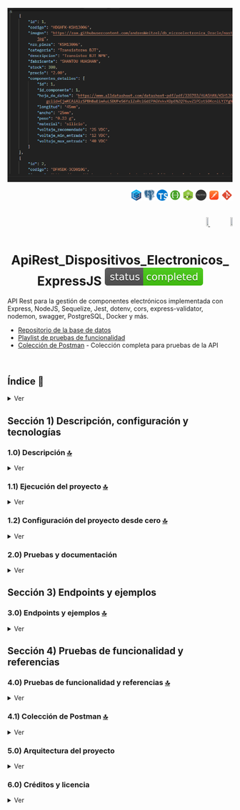 <div align="center">

![Index app](../doc/assets/componentes-example.png)

</div>

<div align="right">
   <img width="25" height="25" src="../doc/assets/icons/backend/javascript-typescript/png/sequelize.png" />
   <img width="25" height="25" src="../doc/assets/icons/database/png/postgres.png" />
   <img width="25" height="25" src="../doc/assets/icons/backend/javascript-typescript/png/typescript.png" />
   <img width="25" height="25" src="../doc/assets/icons/devops/png/swagger.png" />
   <img width="25" height="25" src="../doc/assets/icons/backend/javascript-typescript/png/nodejs.png" />
   <img width="25" height="25" src="../doc/assets/icons/backend/javascript-typescript/png/express-js.png" />
   <img width="25" height="25" src="../doc/assets/icons/devops/png/postman.png" />
   <img width="25" height="25" src="../doc/assets/icons/devops/png/git.png" />
</div>

<br>

<br>

<div align="right">
     <a href="../README.md" target="_blank">
       <img src="../doc/assets/translation/eeuu-flag.jpg" width="10%" height="10%" />
   </a>
    <a href="./README.es.md" target="_blank">
       <img src="../doc/assets/translation/arg-flag.jpg" width="10%" height="10%" />
   </a>
</div>


<br>

<div align="center">

# ApiRest_Dispositivos_Electronicos_ExpressJS ![(status-completed)](../doc/assets/icons/badges/status-completed.svg)


</div>

API Rest para la gestión de componentes electrónicos implementada con Express, NodeJS, Sequelize, Jest, dotenv, cors, express-validator, nodemon, swagger, PostgreSQL, Docker y más.

*   [Repositorio de la base de datos](https://github.com/andresWeitzel/db_dispositivos_electronicos_postgreSQL)
*   [Playlist de pruebas de funcionalidad](https://www.youtube.com/playlist?list=PLCl11UFjHurDLAizKGgiChAKBJx1V19Fo)
*   [Colección de Postman](../postman/collections/Api_DispElectr_Express.postman_collection.json) - Colección completa para pruebas de la API

<br>

## Índice 📜

<details>
   <summary>Ver</summary>
  <br>

- [1.0) Descripción del proyecto](#10-descripción)
- [1.1) Ejecución del proyecto](#11-ejecución-del-proyecto)
- [1.2) Configuración desde cero](#12-configuración-desde-cero)
- [1.3) Configuración de base de datos con Docker y PostgreSQL](#13-configuración-de-base-de-datos-con-docker-y-postgresql)
- [1.4) Tecnologías](#14-tecnologías)
- [2.0) Pruebas y documentación](#20-pruebas-y-documentación)
- [3.0) Endpoints y ejemplos](#30-endpoints-y-ejemplos)
- [4.0) Pruebas de funcionalidad y referencias](#40-pruebas-de-funcionalidad-y-referencias)
- [4.1) Colección de Postman](#41-colección-de-postman)
- [5.0) Arquitectura del proyecto](#50-arquitectura-del-proyecto)
- [6.0) Créditos y licencia](#60-créditos-y-licencia)

<br>

</details>

## Sección 1) Descripción, configuración y tecnologías

### 1.0) Descripción [🔝](#índice-)

<details>
   <summary>Ver</summary>
  <br>

### 1.0.0) Descripción general

**ApiRest_Dispositivos_Electronicos_ExpressJS** es una API REST integral diseñada para gestionar inventario y especificaciones de componentes electrónicos. Este proyecto provee una solución robusta de backend para sistemas de gestión de dispositivos electrónicos, con capacidades avanzadas de búsqueda, especificaciones detalladas de componentes y una arquitectura escalable.

**Características principales:**
- **Soporte multi-componente**: Gestiona diversos componentes electrónicos incluyendo transistores, capacitores, resistencias, microcontroladores y placas de desarrollo
- **Búsqueda y filtrado avanzado**: Capacidades sofisticadas de búsqueda con múltiples criterios y paginación
- **Documentación API completa**: Documentación Swagger auto-generada para todos los endpoints
- **Suite de pruebas robusta**: Pruebas unitarias e integrales extensas con >90% de cobertura
- **Gestión de base de datos**: Base de datos PostgreSQL con Docker para fácil despliegue
- **Validación y manejo de errores**: Validación de entrada y gestión de errores integral
- **Arquitectura escalable**: Diseño modular con separación clara de responsabilidades

**Usuarios objetivo:**
- Proveedores y distribuidores de componentes electrónicos
- Equipos de ingeniería electrónica
- Sistemas de gestión de inventario
- Instituciones educativas que enseñan electrónica
- Hobbistas y makers que gestionan colecciones de componentes

### 1.0.1) Arquitectura y funcionamiento

**Resumen de arquitectura:**
La aplicación sigue un **patrón de arquitectura en capas** con separación clara de responsabilidades:

```
┌─────────────────────────────────────────────────────────────┐
│                    Capa de Presentación                    │
│  ┌─────────────────┐  ┌─────────────────┐  ┌──────────────┐ │
│  │   Rutas API     │  │   Middleware    │  │   Swagger    │ │
│  │                 │  │                 │  │ Documentación│ │
│  └─────────────────┘  └─────────────────┘  └──────────────┘ │
└─────────────────────────────────────────────────────────────┘
┌─────────────────────────────────────────────────────────────┐
│                    Capa de Lógica de Negocio                │
│  ┌─────────────────┐  ┌─────────────────┐  ┌──────────────┐ │
│  │   Controladores │  │    Servicios    │  │   Helpers    │ │
│  │                 │  │                 │  │              │ │
│  └─────────────────┘  └─────────────────┘  └──────────────┘ │
└─────────────────────────────────────────────────────────────┘
┌─────────────────────────────────────────────────────────────┐
│                    Capa de Acceso a Datos                   │
│  ┌─────────────────┐  ┌─────────────────┐  ┌──────────────┐ │
│  │    Modelos      │  │   Sequelize     │  │  PostgreSQL  │ │
│  │                 │  │     ORM         │  │  Base de datos│ │
│  └─────────────────┘  └─────────────────┘  └──────────────┘ │
└─────────────────────────────────────────────────────────────┘
```

**Componentes principales:**

1. **Capa de rutas** (`src/config/routes/`):
   - Endpoints RESTful para cada tipo de componente
   - Enrutamiento de solicitudes y manejo de métodos HTTP
   - Procesamiento de parámetros de URL

2. **Capa de controladores** (`src/controllers/`):
   - Manejo de solicitudes/respuestas
   - Validación y saneamiento de entrada
   - Coordinación de lógica de negocio
   - Formateo de respuestas de error

3. **Capa de servicios** (`src/services/`):
   - Implementación de lógica de negocio
   - Operaciones de base de datos vía Sequelize
   - Transformación y procesamiento de datos
   - Manejo de consultas complejas

4. **Capa de modelos** (`src/models/sequelize/`):
   - Definición de esquemas de base de datos
   - Configuración de modelos Sequelize
   - Relaciones y asociaciones de tablas
   - Reglas de validación de datos

5. **Capa de base de datos**:
   - Motor de base de datos PostgreSQL
   - Contenerización con Docker
   - Pooling y optimización de conexiones
   - Persistencia y recuperación de datos

**Flujo de datos:**
1. **Recepción de solicitud**: Express.js recibe las solicitudes HTTP
2. **Procesamiento de middleware**: CORS, logging y validación procesan la solicitud
3. **Enrutamiento**: El router de Express dirige la solicitud al endpoint adecuado
4. **Ejecución de controlador**: El controlador valida la entrada y llama al servicio correspondiente
5. **Procesamiento en servicios**: La capa de servicios maneja la lógica de negocio y operaciones de base de datos
6. **Generación de respuesta**: Se envía la respuesta formateada al cliente

**Tipos de componentes soportados:**
- **Componentes** (`componentes`): Información base (código, descripción, precio, stock)
- **Detalles de componente** (`componentes_detalles`): Especificaciones técnicas y hojas de datos
- **Transistores bipolares** (`transistores_bipolares`): Especificaciones y parámetros BJT
- **Transistores MOSFET** (`transistores_mosfet`): Características y ratings MOSFET
- **Capacitores electrolíticos** (`capacitores_electroliticos`): Especificaciones de capacitores

<br>

</details>

### 1.1) Ejecución del proyecto [🔝](#índice-)

<details>
   <summary>Ver</summary>
   <br>

#### 1.1.0) Configuración inicial

#### Prerrequisitos
Antes de comenzar, asegúrate de tener instalado lo siguiente:
- **Node.js** (v18 LTS o superior) - [Descargar aquí](https://nodejs.org/en/download)
- **Docker Desktop** - [Descargar aquí](https://www.docker.com/products/docker-desktop/)
- **Git** - [Descargar aquí](https://git-scm.com/downloads)
- **IDE** (VS Code recomendado) - [Descargar aquí](https://code.visualstudio.com/)

#### Paso 1: Clonar y preparar el proyecto

1. **Clona el repositorio:**
```bash
git clone https://github.com/andresWeitzel/ApiRest_Dispositivos_Electronicos_ExpressJS
```

2. **Navega al directorio del proyecto:**
```bash
cd ApiRest_Dispositivos_Electronicos_ExpressJS
```

3. **Instala las dependencias:**
```bash
npm install
```

#### Paso 2: Configuración de la base de datos

1. **Inicia la base de datos PostgreSQL con Docker:**
```bash
docker-compose up -d
```

2. **Verifica que el contenedor esté corriendo (opcional):**
```bash
docker ps
```

3. **Revisa los logs de la base de datos (opcional):**
```bash
docker-compose logs postgres
```

4. **Reinicia la base de datos si es necesario (opcional):**
```bash
docker-compose down -v
docker-compose up -d
```

#### Paso 3: Ejecutar la aplicación

**Modo desarrollo (con recarga automática):**
```bash
npm run start:dev
```

**Modo producción:**
```bash
npm start
```

**Comando alternativo de desarrollo:**
```bash
npm run dev
```

#### Paso 4: Verificar la instalación

1. **Verifica que el servidor esté corriendo:**
   - Busca: `Server is running on port 8082`
   - Busca: `Swagger documentation available at http://localhost:8082/api-docs`

2. **Accede a la aplicación:**
   - **URL base de la API**: `http://localhost:8082`
   - **Documentación Swagger**: `http://localhost:8082/api-docs`
   - **Health Check**: `http://localhost:8082/api/v1/health`

#### Solución de problemas

**Puerto en uso:**
```bash
# Matar procesos usando el puerto 8082
npx kill-port 8082

# O encontrar y matar el proceso específico
netstat -ano | findstr :8082
taskkill /PID <PID> /F
```

**Problemas de conexión a la base de datos:**
```bash
# Verifica si Docker está corriendo
docker --version

# Verifica el estado del contenedor
docker-compose ps

# Reinicia los contenedores
docker-compose restart

# Ver logs detallados
docker-compose logs postgres
```

**Problemas de versión de Node.js:**
```bash
# Verifica la versión de Node.js
node --version

# Usa nvm para cambiar de versión (si está instalado)
nvm use 18
```

**Problemas de permisos (Linux/Mac):**
```bash
# Corrige permisos de Docker
sudo usermod -aG docker $USER
# Cierra sesión y vuelve a entrar
```

#### Scripts disponibles

| Comando | Descripción |
|---------|-------------|
| `npm start` | Inicia el servidor en producción |
| `npm run start:dev` | Inicia el servidor en desarrollo con recarga automática |
| `npm run dev` | Comando alternativo de desarrollo |
| `npm test` | Ejecuta todas las pruebas |
| `npm run test:watch` | Ejecuta pruebas en modo watch |
| `npm run test:cov` | Ejecuta pruebas con cobertura |
| `npm run test:unit` | Ejecuta solo pruebas unitarias |
| `npm run test:integration` | Ejecuta solo pruebas de integración |
| `npm run format-prettier` | Formatea el código con Prettier |
| `npm run check` | Verifica el formato markdown |

<br>

</details>

### 1.2) Configuración del proyecto desde cero [🔝](#índice-)

<details>
   <summary>Ver</summary>
  <br>

#### 1.2.0) Configuración inicial

Esta sección te guía para configurar el proyecto desde cero, incluyendo todas las dependencias, estructura y configuración.

#### Prerrequisitos
- **Node.js** (v18 LTS o superior) - [Descargar aquí](https://nodejs.org/en/download)
- **Docker Desktop** - [Descargar aquí](https://www.docker.com/products/docker-desktop/)
- **Git** - [Descargar aquí](https://git-scm.com/downloads)
- **IDE** (VS Code recomendado) - [Descargar aquí](https://code.visualstudio.com/)

#### Paso 1: Inicialización del proyecto

1. **Crea el directorio del proyecto:**
```bash
mkdir ApiRest_Dispositivos_Electronicos_ExpressJS
cd ApiRest_Dispositivos_Electronicos_ExpressJS
```

2. **Inicializa el proyecto Node.js:**
```bash
npm init -y
```

3. **Crea la estructura del proyecto:**
```bash
mkdir -p src/{config/{middleware,routes},controllers,db,enums,helpers,models,services,test,utils}
mkdir -p src/controllers/{component,component-detail,bipolar-transistor,mosfet-transistor,electrolytic-capacitor}
mkdir -p src/services/{component,component-detail,bipolar-transistor,mosfet-transistor,electrolytic-capacitor}
mkdir -p src/models/sequelize
mkdir -p src/test/{unit-test,integration-test,mock}
mkdir -p src/test/unit-test/{helpers,services}
mkdir -p src/test/unit-test/helpers/{pagination,validations}
mkdir -p doc/{assets,translation}
mkdir -p init
mkdir -p postman/collections
mkdir -p scripts
```

#### Paso 2: Instalación de dependencias principales

1. **Instala dependencias de producción:**
```bash
# Framework y middleware principal
npm install express cors morgan dotenv dotenv-expand

# Base de datos y ORM
npm install sequelize pg pg-hstore

# Documentación API
npm install swagger-ui-express swagger-jsdoc

# Logging
npm install winston

# Parseo de body
npm install body-parser
```

2. **Instala dependencias de desarrollo:**
```bash
# Servidor de desarrollo
npm install --save-dev nodemon

# Framework de testing
npm install --save-dev jest supertest

# Formateo y linting
npm install --save-dev prettier

# Linting de markdown
npm install --save-dev remark-cli remark-preset-lint-recommended remark-lint-emphasis-marker remark-lint-strong-marker remark-lint-table-cell-padding remark-preset-lint-consistent

# Validación
npm install --save-dev express-validator

# Utilidades
npm install --save-dev express-list-endpoints sqlite3
```

#### Paso 3: Archivos de configuración

1. **Crea .gitignore:**
```bash
# Dependencias
node_modules/
npm-debug.log*
yarn-debug.log*
yarn-error.log*

# Variables de entorno
.env
.env.local
.env.development.local
.env.test.local
.env.production.local

# Logs
logs
*.log

# Datos de runtime
pids
*.pid
*.seed
*.pid.lock

# Cobertura de herramientas como istanbul
coverage/
*.lcov

# nyc test coverage
.nyc_output

# Directorios de dependencias
node_modules/
jspm_packages/

# Cache opcional de npm
.npm

# Historial REPL opcional
.node_repl_history

# Salida de 'npm pack'
*.tgz

# Archivo de integridad de Yarn
.yarn-integrity

# Archivos de entorno dotenv
.env

# Archivos de IDE
.vscode/
.idea/
*.swp
*.swo

# Archivos generados por el SO
.DS_Store
.DS_Store?
._*
.Spotlight-V100
.Trashes
ehthumbs.db
Thumbs.db

# Reportes de test
test-report.json
```

2. **Agrega scripts a package.json:**
```json
{
  "scripts": {
    "start": "node src/server.js",
    "start:dev": "nodemon src/server.js",
    "dev": "nodemon src/server.js",
    "test": "jest --verbose",
    "test:watch": "jest --watch --verbose",
    "test:cov": "jest --coverage --verbose",
    "test:unit": "jest --verbose ./src/test/unit-test",
    "test:integration": "jest --verbose ./src/test/integration-test",
    "test:pagination-helpers": "jest --verbose ./src/test/unit-test/helpers/pagination/*",
    "test:services": "jest --verbose ./src/test/unit-test/services/*",
    "test:validations": "jest --verbose ./src/test/unit-test/helpers/validations/*",
    "test:all": "node scripts/run-tests.js",
    "format-prettier": "prettier --write \"{src,test}/**/*.{js,ts}\"",
    "check": "remark . --quiet --frail",
    "format-remark": "remark . --quiet --frail --output",
    "format-md": "remark . --output"
  }
}
```

#### Paso 4: Configuración de la base de datos

1. **Crea docker-compose.yml:**
```yaml
version: '3.8'

services:
  postgres:
    image: postgres:15
    container_name: dispositivos_electronicos_db
    environment:
      POSTGRES_DB: dispositivos_electronicos
      POSTGRES_USER: dispositivos_user
      POSTGRES_PASSWORD: dispositivos_pass
    ports:
      - "5432:5432"
    volumes:
      - postgres_data:/var/lib/postgresql/data
      - ./init:/docker-entrypoint-initdb.d
    command: >
      postgres
      -c shared_buffers=256MB
      -c effective_cache_size=1GB
      -c maintenance_work_mem=64MB
      -c wal_buffers=16MB
      -c work_mem=4MB

volumes:
  postgres_data:
```

2. **Crea el archivo .env:**
```env
# Configuración de base de datos
DB_NAME_PROD=dispositivos_electronicos
DB_USER_PROD=dispositivos_user
DB_PASS_PROD=dispositivos_pass
DB_HOST_PROD=localhost
DB_DIALECT_PROD=postgres
DB_PORT_PROD=5432

# Configuración de la aplicación
PROD_PORT=8082
APP_PORT=8082

# Endpoints de la API
API_LOCAL_BASE_URL=http://localhost:8082
API_COMPONENT_NAME_URL=/api/v1/componentes
API_COMPONENT_DETAIL_NAME_URL=/api/v1/componentes-detalles
API_BIPOLAR_TRANSISTOR_NAME_URL=/api/v1/transistores-bipolares
API_ELECTROLYTIC_CAPACITOR_NAME_URL=/api/v1/capacitores-electroliticos
```

#### Paso 5: Archivos principales de la aplicación

1. **Crea src/server.js:**
```javascript
require('dotenv').config();

const PORT = process.env.PROD_PORT || process.env.APP_PORT || 8082;
const { appMiddleware } = require('./config/middleware/index');
const { swaggerDocs } = require('./utils/swagger');
const { defineAssociations } = require('./models/sequelize/associations');

let app;

const run = async () => {
  try {
    defineAssociations();
    app = await appMiddleware();
    
    app.listen(PORT, async () => {
      console.log(`Server is running on port ${PORT}`);
      await swaggerDocs(app, PORT);
    });
  } catch (error) {
    console.log(`Error en la función run(): ${error}`);
  }
};

run();
```

2. **Crea la configuración de Jest (jest.config.js):**
```javascript
const config = {
  setupFilesAfterEnv: ['./src/test/mock/set-env-vars.js'],
  testEnvironment: 'node',
  collectCoverageFrom: [
    'src/**/*.js',
    '!src/test/**',
    '!src/server.js'
  ],
  coverageDirectory: 'coverage',
  coverageReporters: ['text', 'lcov', 'html']
};

module.exports = config;
```

#### Paso 6: Iniciar desarrollo

1. **Inicia la base de datos:**
```bash
docker-compose up -d
```

2. **Ejecuta la aplicación:**
```bash
# Modo desarrollo
npm run start:dev

# Modo producción
npm start
```

3. **Ejecuta pruebas:**
```bash
# Todas las pruebas
npm test

# Solo pruebas unitarias
npm run test:unit

# Solo pruebas de integración
npm run test:integration

# Con cobertura
npm run test:cov
```

#### Paso 7: Configuración adicional

1. **Crea README.md con la documentación del proyecto**
2. **Configura la colección de Postman para pruebas de la API**
3. **Configura VS Code para desarrollo consistente**
4. **Configura pipeline CI/CD (opcional)**

#### Estructura general del proyecto

```
ApiRest_Dispositivos_Electronicos_ExpressJS/
├── src/
│   ├── config/
│   │   ├── middleware/
│   │   └── routes/
│   ├── controllers/
│   ├── db/
│   ├── enums/
│   ├── helpers/
│   ├── models/
│   ├── services/
│   ├── test/
│   ├── utils/
│   └── server.js
├── doc/
├── init/
├── postman/
├── scripts/
├── docker-compose.yml
├── jest.config.js
├── package.json
└── README.md
```

Esta estructura provee una base escalable y mantenible para el proyecto de API de dispositivos electrónicos.

<br>

</details>

### 2.0) Pruebas y documentación

<details>
   <summary>Ver</summary>
   <br>

Este proyecto incluye una suite completa de pruebas con pruebas unitarias e integración para asegurar la calidad y confiabilidad del código.

**Framework de pruebas:** Jest con Supertest para pruebas de API
**Cobertura:** >90% de cobertura de código
**Tipos de prueba:** Pruebas unitarias, pruebas de integración, pruebas de validación

### 2.0.1) Documentación Swagger

- **Swagger UI**: Accede a la documentación interactiva de la API en `http://localhost:8082/api-docs`
- **Definición OpenAPI**: El archivo de configuración Swagger se encuentra en `src/utils/swagger.js`

</details>

## Sección 3) Endpoints y ejemplos

### 3.0) Endpoints y ejemplos [🔝](#índice-)

<details>
   <summary>Ver</summary>
   <br>

#### 3.0.0) Endpoints y ejemplos

- **Componentes** (`componentes`):
  - **GET**: `http://localhost:8082/api/v1/componentes`
  - **POST**: `http://localhost:8082/api/v1/componentes`
  - **PUT**: `http://localhost:8082/api/v1/componentes/:id`
  - **DELETE**: `http://localhost:8082/api/v1/componentes/:id`

- **Detalles de componente** (`componentes_detalles`):
  - **GET**: `http://localhost:8082/api/v1/componentes-detalles`
  - **POST**: `http://localhost:8082/api/v1/componentes-detalles`
  - **PUT**: `http://localhost:8082/api/v1/componentes-detalles/:id`
  - **DELETE**: `http://localhost:8082/api/v1/componentes-detalles/:id`

- **Transistores bipolares** (`transistores_bipolares`):
  - **GET**: `http://localhost:8082/api/v1/transistores-bipolares`
  - **POST**: `http://localhost:8082/api/v1/transistores-bipolares`
  - **PUT**: `http://localhost:8082/api/v1/transistores-bipolares/:id`
  - **DELETE**: `http://localhost:8082/api/v1/transistores-bipolares/:id`

- **Transistores MOSFET** (`transistores_mosfet`):
  - **GET**: `http://localhost:8082/api/v1/transistores-mosfet`
  - **POST**: `http://localhost:8082/api/v1/transistores-mosfet`
  - **PUT**: `http://localhost:8082/api/v1/transistores-mosfet/:id`
  - **DELETE**: `http://localhost:8082/api/v1/transistores-mosfet/:id`

- **Capacitores electrolíticos** (`capacitores_electroliticos`):
  - **GET**: `http://localhost:8082/api/v1/capacitores-electroliticos`
  - **POST**: `http://localhost:8082/api/v1/capacitores-electroliticos`
  - **PUT**: `http://localhost:8082/api/v1/capacitores-electroliticos/:id`
  - **DELETE**: `http://localhost:8082/api/v1/capacitores-electroliticos/:id`

<br>

</details>

## Sección 4) Pruebas de funcionalidad y referencias

### 4.0) Pruebas de funcionalidad y referencias [🔝](#índice-)

<details>
   <summary>Ver</summary>
   <br>

#### 4.0.0) Pruebas de funcionalidad

- **Pruebas unitarias**: Pruebas individuales para cada componente
- **Pruebas de integración**: Pruebas que verifican la interacción entre componentes
- **Pruebas de sistema**: Pruebas que verifican la funcionalidad completa del sistema

#### 4.0.1) Referencias

- **Documentación**: Swagger para documentación interactiva
- **Postman**: Colección de Postman para pruebas de la API
- **Video tutoriales**: [Playlist de pruebas de funcionalidad](https://www.youtube.com/playlist?list=PLCl11UFjHurDLAizKGgiChAKBJx1V19Fo)

<br>

</details>

### 4.1) Colección de Postman [🔝](#índice-)

<details>
   <summary>Ver</summary>
   <br>

#### 4.1.0) Colección de Postman

Una colección completa de Postman está incluida en este proyecto para facilitar las pruebas y desarrollo de la API. La colección contiene solicitudes pre-configuradas para todos los endpoints de la API con headers apropiados, ejemplos de body y variables de entorno.

**Ubicación de la colección:**
- **Archivo**: `postman/collections/Api_DispElectr_Express.postman_collection.json`
- **Tamaño**: ~481KB con más de 11,000 líneas de configuración
- **Cobertura**: Cobertura completa de la API para todos los endpoints

**Características principales:**
- **Cobertura completa de la API**: CRUD, búsqueda y paginación para todos los componentes
- **Configuración pre-establecida**: Variables de entorno, headers y ejemplos de body
- **Capacidades de prueba**: Validación de respuestas, pruebas de error y paginación

<br>

</details>

### 5.0) Arquitectura del proyecto

<details>
   <summary>Ver</summary>
   <br>

### 5.0.0) Diagrama de arquitectura

El siguiente diagrama ilustra la arquitectura general del proyecto:

```mermaid
graph TD;
  A[Cliente/Frontend/Postman/Swagger] -->|HTTP| B(Express.js API)
  B --> C[Middleware (CORS, Logger, Validaciones)]
  C --> D[Controladores]
  D --> E[Servicios]
  E --> F[Modelos Sequelize]
  F --> G[(Base de datos PostgreSQL)]
```

El diagrama está disponible como imagen en la carpeta `doc/assets/` y puede ser visualizado en la documentación del proyecto.

</details>

### 6.0) Créditos y licencia

<details>
   <summary>Ver</summary>
   <br>

### 6.0.0) Créditos

- Desarrollador principal: **Andrés Weitzel**
- Repositorio de la base de datos: [db_dispositivos_electronicos_postgreSQL](https://github.com/andresWeitzel/db_dispositivos_electronicos_postgreSQL)
- Íconos y recursos visuales: [Simple Icons](https://simpleicons.org/), [SVG Repo](https://www.svgrepo.com/)

### 6.0.1) Licencia

Este proyecto está licenciado bajo la Licencia MIT. Consulta el archivo `LICENSE` para más detalles.

</details>
